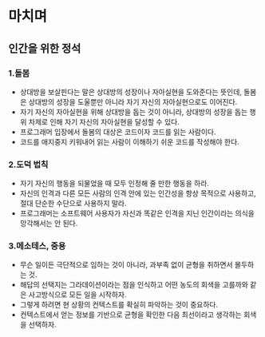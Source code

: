 # 마치며

## 인간을 위한 정석

### 1.돌봄

- 상대방을 보살핀다는 말은 상대방의 성장이나 자아실현을 도와준다는 뜻인데, 돌봄은 상대방의 성장을 도울뿐만 아니라 자기 자신의 자아실현으로도 이어진다.
- 자기 자신의 자아실현을 위해 상대방을 돕는 것이 아니라, 상대방의 성장을 돕는 행위 차제로 인해 자기 자신의 자아실현을 달성할 수 있다.
- 프로그래머 입장에서 돌봄의 대상은 코드이자 코드를 읽는 사람이다.
- 코드를 애지중지 키워내어 읽는 사람이 이해하기 쉬운 코드를 작성해야 한다.

### 2.도덕 법칙

- 자기 자신의 행동을 되물었을 때 모두 인정해 줄 만한 행동을 하라.
- 자신의 인격과 다른 모든 사람의 인격 안에 있는 인간성을 항상 목적으로 사용하고, 절대 단순한 수단으로 사용하지 말라.
- 프로그래머는 소프트웨어 사용자가 자신과 똑같은 인격을 지닌 인간이라는 의식을 망각해서는 안 된다.

### 3.메소테스, 중용

- 무슨 일이든 극단적으로 임하는 것이 아니라, 과부족 없이 균형을 취하면서 몰두하는 것.
- 해답의 선택지는 그라데이션이라는 점을 인식하고 어떤 농도의 회색을 고를까와 같은 사고방식으로 모든 일을 시작하자.
- 그렇게 하려면 현 상황의 컨텍스트를 확실히 파악하는 것이 중요하다.
- 컨텍스트에서 얻는 정보를 기반으로 균형을 확인한 다음 최선이라고 생각하는 회색을 선택하자.
